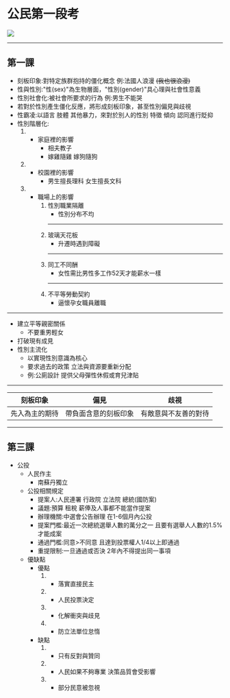 # 公民第一段考
![](https://i.imgur.com/hmxXloK.png)

---

## 第一課
- 刻板印象:對特定族群抱持的僵化概念 例:法國人浪漫 ~~(我也很浪漫)~~
- 性與性別:"性(sex)"為生物層面，"性別(gender)"具心理與社會性意義
- 性別社會化:被社會所要求的行為 例:男生不能哭
- 若對於性別產生僵化反應，將形成刻板印象，甚至性別偏見與歧視
- 性霸凌:以語言 肢體 其他暴力，來對於別人的性別 特徵 傾向 認同進行貶抑
- 性別階層化:
    1. - 家庭裡的影響
            - 相夫教子
            - 嫁雞隨雞 嫁狗隨狗
    2. - 校園裡的影響
         - 男生擅長理科 女生擅長文科
    3. - 職場上的影響
            1. 性別職業隔離
                - 性別分布不均
                 ---
            2. 玻璃天花板
                - 升遷時遇到障礙
                ---
            3. 同工不同酬
                - 女性需比男性多工作52天才能薪水一樣
                ---
            4. 不平等勞動契約
                - 逼懷孕女職員離職
---

- 建立平等親密關係
    - 不要重男輕女
- 打破現有成見
- 性別主流化
    - 以實現性別意識為核心
    - 要求過去的政策 立法與資源要重新分配
    - 例:公廁設計 提供父母彈性休假或育兒津貼



---

| 刻板印象 | 偏見 | 歧視 |
| -------- | -------- | -------- |
| 先入為主的期待     | 帶負面含意的刻板印象     | 有敵意與不友善的對待     |

--- 
## 第三課
- 公投
    - 人民作主
        - 南蘇丹獨立
    - 公投相關規定
        - 提案人:人民連署 行政院 立法院 總統(國防案)
        - 議題:預算 租稅 薪俸及人事都不能當作提案
        - 辦理機關:中選會公告辦理 在1-6個月內公投
        - 提案門檻:最近一次總統選舉人數的萬分之一 且要有選舉人人數的1.5%才能成案
        - 通過門檻:同意>不同意 且達到投票權人1/4以上即通過
        - 重提限制:一旦通過或否決 2年內不得提出同一事項
    - 優缺點
        - 優點
			1. - 落實直接民主
			2. - 人民投票決定
			3. - 化解衝突與歧見
			4. - 防立法單位怠惰
        - 缺點
            1. - 只有反對與贊同
            2. - 人民如果不夠專業 決策品質會受影響
            3. - 部分民意被忽視

